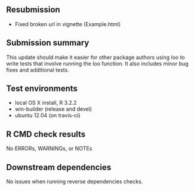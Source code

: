 ## Resubmission

* Fixed broken url in vignette (Example.html)

## Submission summary

This update should make it easier for other package authors using loo to write
tests that involve running the loo function. It also includes minor bug
fixes and additional tests.

## Test environments
* local OS X install, R 3.2.2
* win-builder (release and devel)
* ubuntu 12.04 (on travis-ci)

## R CMD check results
No ERRORs, WARNINGs, or NOTEs

## Downstream dependencies
No issues when running reverse dependencies checks.
